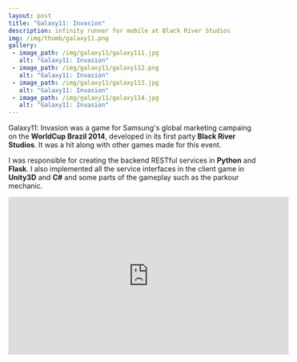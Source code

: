 ```yaml
---
layout: post
title: "Galaxy11: Invasion"
description: infinity runner for mobile at Black River Studios
img: /img/thumb/galaxy11.png
gallery:
 - image_path: /img/galaxy11/galaxy111.jpg
   alt: "Galaxy11: Invasion"
 - image_path: /img/galaxy11/galaxy112.png
   alt: "Galaxy11: Invasion"
 - image_path: /img/galaxy11/galaxy113.jpg
   alt: "Galaxy11: Invasion"
 - image_path: /img/galaxy11/galaxy114.jpg
   alt: "Galaxy11: Invasion"
---
```


Galaxy11: Invasion was a game for Samsung's global marketing campaing on the **WorldCup Brazil 2014**, developed in its first party **Black River Studios**. It was a hit along with other games made for this event.

I was responsible for creating the backend RESTful services in **Python** and **Flask**. I also implemented all the service interfaces in the client game in **Unity3D** and **C#** and some parts of the gameplay such as the parkour mechanic.

<p style="text-align:center"><iframe width="560" height="315" src="https://www.youtube.com/embed/lstqObfenIE" frameborder="0" allowfullscreen></iframe></p>
